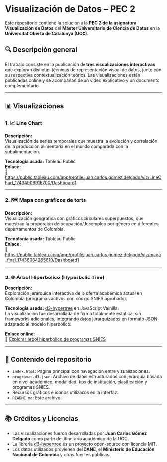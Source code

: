 # Visualización de Datos – PEC 2

Este repositorio contiene la solución a la **PEC 2 de la asignatura Visualización de Datos** del **Máster Universitario de Ciencia de Datos** en la **Universitat Oberta de Catalunya (UOC)**.

## 🔍 Descripción general

El trabajo consiste en la publicación de **tres visualizaciones interactivas** que exploran distintas técnicas de representación visual de datos, junto con su respectiva contextualización teórica. Las visualizaciones están publicadas online y se acompañan de un vídeo explicativo y un documento complementario.

---

## 📊 Visualizaciones

### 1. 📈 Line Chart

**Descripción:**  
Visualización de series temporales que muestra la evolución y correlación de la producción alimentaria en el mundo comparada con la subalimentación.  

**Tecnología usada:** Tableau Public  
**Enlace:**  
🔗 https://public.tableau.com/app/profile/juan.carlos.gomez.delgado/viz/LineChart_17434909916700/Dashboard1

---

### 2. 🗺️ Mapa con gráficos de torta

**Descripción:**  
Visualización geográfica con gráficos circulares superpuestos, que muestran la proporción de ocupación/desempleo por género en diferentes departamentos de Colombia.  

**Tecnología usada:** Tableau Public  
**Enlace:**  
🔗 https://public.tableau.com/app/profile/juan.carlos.gomez.delgado/viz/mapa_final_17436084265610/Dashboard1

---

### 3. 🌐 Árbol Hiperbólico (Hyperbolic Tree)

**Descripción:**  
Exploración jerárquica interactiva de la oferta académica actual en Colombia (programas activos con código SNIES aprobado).  

**Tecnología usada:** [d3-hypertree](https://github.com/glouwa/d3-hypertree) en JavaScript Vainilla.  
La visualización fue desarrollada de forma totalmente estática, sin frameworks adicionales, integrando datos jerarquizados en formato JSON adaptado al modelo hiperbólico.

**Enlace online:**  
🔗 [Explorar árbol hiperbólico de programas SNIES](https://juancarlosgd.github.io/pec2-dataviz/)

---

## 📁 Contenido del repositorio

- `index.html`: Página principal con navegación entre visualizaciones.
- `programas.d3.json`: Archivo de datos estructurados con jerarquía basada en nivel académico, modalidad, tipo de institución, clasificación y programas SNIES.
- Recursos gráficos e íconos utilizados en la interfaz.
- `README.md`: Este archivo.

---

## 📚 Créditos y Licencias

- Las visualizaciones fueron desarrolladas por **Juan Carlos Gómez Delgado** como parte del itinerario académico de la UOC.
- La librería [d3-hypertree](https://github.com/glouwa/d3-hypertree) es un proyecto open-source con licencia MIT.
- Los datos utilizados provienen del **DANE**, el **Ministerio de Educación Nacional de Colombia** y otras fuentes públicas.
